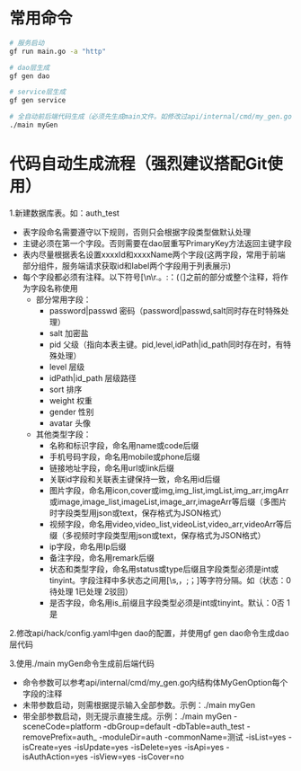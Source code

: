 # 常用命令

```bash
# 服务启动
gf run main.go -a "http"

# dao层生成
gf gen dao

# service层生成
gf gen service

# 全自动前后端代码生成（必须先生成main文件。如修改过api/internal/cmd/my_gen.go代码，则需重新生成）
./main myGen
```

# 代码自动生成流程（强烈建议搭配Git使用）

1.新建数据库表。如：auth_test
- 表字段命名需要遵守以下规则，否则只会根据字段类型做默认处理
- 主键必须在第一个字段。否则需要在dao层重写PrimaryKey方法返回主键字段
- 表内尽量根据表名设置xxxxId和xxxxName两个字段(这两字段，常用于前端部分组件，服务端请求获取id和label两个字段用于列表展示)
- 每个字段都必须有注释。以下符号[\n\r.。:：(（]之前的部分或整个注释，将作为字段名称使用
    - 部分常用字段：
        - password|passwd	密码（password|passwd,salt同时存在时特殊处理）
        - salt			    加密盐
        - pid				父级（指向本表主键。pid,level,idPath|id_path同时存在时，有特殊处理）
        - level			    层级
        - idPath|id_path	层级路径
        - sort			    排序
        - weight            权重
        - gender 			性别
        - avatar			头像
    - 其他类型字段：
        - 名称和标识字段，命名用name或code后缀
        - 手机号码字段，命名用mobile或phone后缀
        - 链接地址字段，命名用url或link后缀
        - 关联id字段和关联表主键保持一致，命名用id后缀
        - 图片字段，命名用icon,cover或img,img_list,imgList,img_arr,imgArr或image,image_list,imageList,image_arr,imageArr等后缀（多图片时字段类型用json或text，保存格式为JSON格式）
        - 视频字段，命名用video,video_list,videoList,video_arr,videoArr等后缀（多视频时字段类型用json或text，保存格式为JSON格式）
        - ip字段，命名用Ip后缀
        - 备注字段，命名用remark后缀
        - 状态和类型字段，命名用status或type后缀且字段类型必须是int或tinyint。字段注释中多状态之间用[\s,，;；]等字符分隔。如（状态：0待处理 1已处理 2驳回）
        - 是否字段，命名用is_前缀且字段类型必须是int或tinyint。默认：0否 1是

2.修改api/hack/config.yaml中gen dao的配置，并使用gf gen dao命令生成dao层代码

3.使用./main myGen命令生成前后端代码
- 命令参数可以参考api/internal/cmd/my_gen.go内结构体MyGenOption每个字段的注释
- 未带参数启动，则需根据提示输入全部参数。示例：./main myGen
- 带全部参数启动，则无提示直接生成。示例：./main myGen -sceneCode=platform -dbGroup=default -dbTable=auth_test -removePrefix=auth_ -moduleDir=auth -commonName=测试 -isList=yes -isCreate=yes -isUpdate=yes -isDelete=yes -isApi=yes -isAuthAction=yes -isView=yes -isCover=no